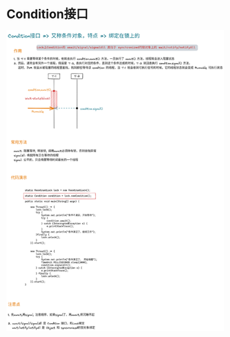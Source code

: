 # Condition接口




![Condition详解-202202141220](img/Condition详解-202202141220.png)






























